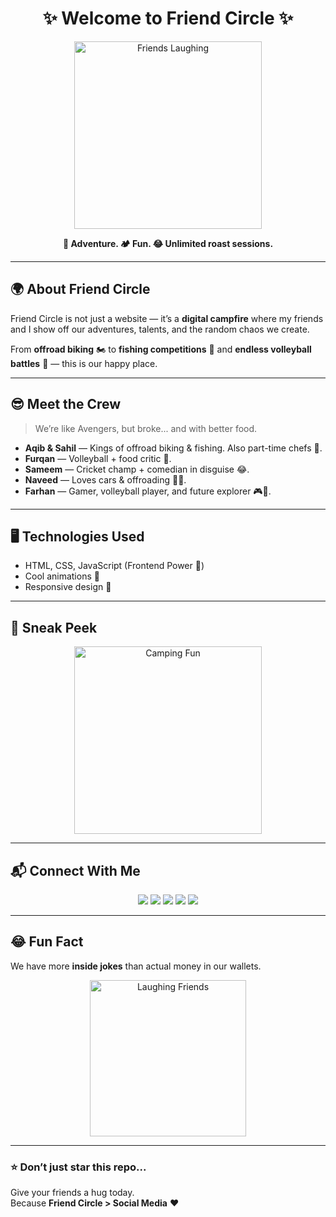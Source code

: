 <h1 align="center">✨ Welcome to Friend Circle ✨</h1>

<p align="center">
  <img src="https://media.giphy.com/media/l0MYEqEzwMWFCg8rm/giphy.gif" width="300" alt="Friends Laughing">
</p>

<p align="center">
  <b>🚀 Adventure. 🏕️ Fun. 😂 Unlimited roast sessions.</b>
</p>

---

## 🌍 About Friend Circle
Friend Circle is not just a website — it’s a **digital campfire** where my friends and I show off our adventures, talents, and the random chaos we create.

From **offroad biking** 🏍️ to **fishing competitions** 🎣 and **endless volleyball battles** 🏐 — this is our happy place.

---

## 😎 Meet the Crew
> We’re like Avengers, but broke... and with better food.

- **Aqib & Sahil** — Kings of offroad biking & fishing. Also part-time chefs 🍳.
- **Furqan** — Volleyball + food critic 🍔.
- **Sameem** — Cricket champ + comedian in disguise 😂.
- **Naveed** — Loves cars & offroading 🚗💨.
- **Farhan** — Gamer, volleyball player, and future explorer 🎮🏐.

---

## 🖥️ Technologies Used
- HTML, CSS, JavaScript (Frontend Power 💪)
- Cool animations 🎨
- Responsive design 📱

---

## 📸 Sneak Peek
<p align="center">
  <img src="https://media.giphy.com/media/xTiTnuhyBF54B852nK/giphy.gif" width="300" alt="Camping Fun">
</p>

---

## 📬 Connect With Me

<p align="center">
  <a href="mailto:xuvaxuva006@gmail.com"><img src="https://img.shields.io/badge/Email-D14836?style=for-the-badge&logo=gmail&logoColor=white"></a>
  <a href="http://zuhaibrashid.com/"><img  src="https://www.zuhaibrashid.com/favicon.ico"></a>
  <a href="https://www.linkedin.com/in/xuhaib-rashid-661345318"><img src="https://img.shields.io/badge/LinkedIn-0A66C2?style=for-the-badge&logo=linkedin&logoColor=white"></a>
  <a href="https://x.com/xuhaib_x9"><img src="https://img.shields.io/badge/Twitter-1DA1F2?style=for-the-badge&logo=twitter&logoColor=white"></a>
  <a href="https://github.com/Zuhaib-dev/"><img src="https://img.shields.io/badge/GitHub-000000?style=for-the-badge&logo=github&logoColor=white"></a>
</p>

---

## 😂 Fun Fact
We have more **inside jokes** than actual money in our wallets.

<p align="center">
  <img src="https://media.giphy.com/media/3o6gE5aYpM4v2p4PHi/giphy.gif" width="250" alt="Laughing Friends">
</p>

---

### ⭐ Don’t just star this repo...  
Give your friends a hug today.  
Because **Friend Circle > Social Media** ❤️